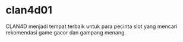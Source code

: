 # clan4d01
CLAN4D menjadi tempat terbaik untuk para pecinta slot yang mencari rekomendasi game gacor dan gampang menang.

